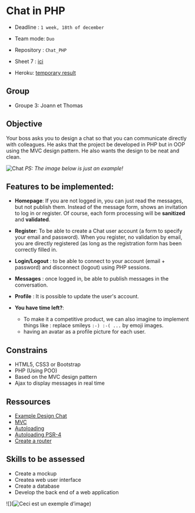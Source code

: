 # Chat in PHP

- Deadline : `1 week, 18th of december`
- Team mode: `Duo`
- Repository : `Chat_PHP`
- Sheet 7 : [ici](https://docs.google.com/spreadsheets/d/1x4txdnE7CdGMdlrZtPZeXBoBkKb4TYj4NPz-4UhSOew/edit?usp=sharing)

- Heroku: [temporary result](https://becode-chat-php.herokuapp.com/)

## Group
- Groupe 3: Joann et Thomas

## Objective
Your boss asks you to design a chat so that you can communicate directly with colleagues. He asks that the project be developed in PHP but in OOP using the MVC design pattern.  He also wants the design to be neat and clean.

![Chat](chat.jpg)
*PS: The image below is just an example!*

## Features to be implemented:

- **Homepage**: If you are not logged in, you can just read the messages, but not publish them. Instead of the message form, shows an invitation to log in or register. Of course, each form processing will be **sanitized** and **validated**.

- **Register**: To be able to create a Chat user account (a form to specify your email and password). When you register, no validation by email, you are directly registered (as long as the registration form has been correctly filled in.

- **Login/Logout** : to be able to connect to your account (email + password) and disconnect (logout) using PHP sessions.

- **Messages** : once logged in, be able to publish messages in the conversation.

- **Profile** : It is possible to update the user's account.

- **You have time left?**: 
  -  To make it a competitive product, we can also imagine to implement things like : replace smileys ``:-) :-( ...`` by emoji images.
  -  having an avatar as a profile picture for each user. 

## Constrains
- HTML5, CSS3 or Bootstrap
- PHP (Using POO)
- Based on the MVC design pattern
- Ajax to display messages in real time 

## Ressources
- [Example Design Chat](https://www.bypeople.com/css-chat/)
- [MVC](https://openclassrooms.com/fr/courses/4670706-adoptez-une-architecture-mvc-en-php)
- [Autoloading](https://www.brainbell.com/php/auto-loading.html)
- [Autoloading PSR-4](https://www.php-fig.org/psr/psr-4/)
- [Create a router](https://openclassrooms.com/fr/courses/4670706-adoptez-une-architecture-mvc-en-php/4682351-creer-un-routeur)

## Skills to be assessed
- Create a mockup
- Createa web user interface
- Create a database
- Develop the back end of a web application

![](![Ceci est un exemple d’image](https://example.com/bild.jpg))
